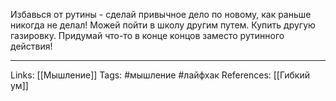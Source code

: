 Избавься от рутины - сделай привычное дело по новому, как раньше никогда не делал! 
Можей пойти в школу другим путем. Купить другую газировку. Придумай что-то в конце концов заместо рутинного действия!
___
Links: [[Мышление]]
Tags: #мышление #лайфхак 
References: [[Гибкий ум]]